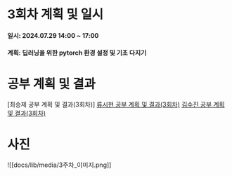 # 3회차 계획 및 일시
#### 일시: 2024.07.29  14:00 ~ 17:00
#### 계획: 딥러닝을 위한 pytorch 환경 설정 및 기초 다지기
# 공부 계획 및 결과
[최승제 공부 계획 및 결과(3회차)]
[류시현 공부 계획 및 결과(3회차)](https://rshyun.github.io/24-%ED%95%98%EA%B3%84-%EB%AA%A8%EA%B0%81%EC%BD%94/3%ED%9A%8C%EC%B0%A8-%EA%B3%84%ED%9A%8D-%EB%B0%8F-%EA%B2%B0%EA%B3%BC.html)
[김수진 공부 계획 및 결과(3회차)](https://wldwlddl.github.io/%EB%AA%A8%EA%B0%81%EC%BD%94-3%ED%9A%8C%EC%B0%A8-%EA%B0%9C%EC%9D%B8-%EB%AA%A9%ED%91%9C-%EB%B0%8F-%EA%B3%B5%EB%B6%80-%EA%B2%B0%EA%B3%BC.html)

# 사진
![[docs/lib/media/3주차_이미지.png]]